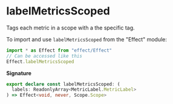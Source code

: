 # labelMetricsScoped

Tags each metric in a scope with a the specific tag.

To import and use `labelMetricsScoped` from the "Effect" module:

```ts
import * as Effect from "effect/Effect"
// Can be accessed like this
Effect.labelMetricsScoped
```

**Signature**

```ts
export declare const labelMetricsScoped: (
  labels: ReadonlyArray<MetricLabel.MetricLabel>
) => Effect<void, never, Scope.Scope>
```
